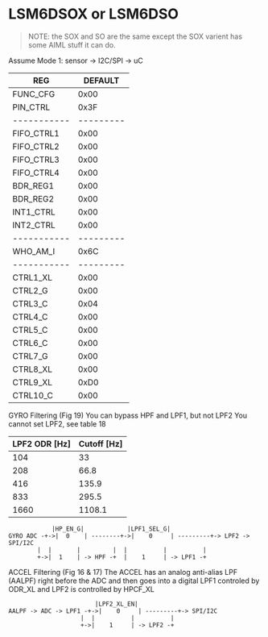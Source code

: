 # LSM6DSOX or LSM6DSO

> NOTE: the SOX and SO are the same except the 
> SOX varient has some AIML stuff it can do.

Assume Mode 1: sensor -> I2C/SPI -> uC

REG        | DEFAULT
-----------|---------
FUNC_CFG   | 0x00
PIN_CTRL   | 0x3F
-----------|---------
FIFO_CTRL1 | 0x00
FIFO_CTRL2 | 0x00
FIFO_CTRL3 | 0x00
FIFO_CTRL4 | 0x00
BDR_REG1   | 0x00
BDR_REG2   | 0x00
INT1_CTRL  | 0x00
INT2_CTRL  | 0x00
-----------|---------
WHO_AM_I   | 0x6C
-----------|---------
CTRL1_XL   | 0x00
CTRL2_G    | 0x00
CTRL3_C    | 0x04
CTRL4_C    | 0x00
CTRL5_C    | 0x00
CTRL6_C    | 0x00
CTRL7_G    | 0x00
CTRL8_XL   | 0x00
CTRL9_XL   | 0xD0
CTRL10_C   | 0x00

GYRO Filtering (Fig 19)
You can bypass HPF and LPF1, but not LPF2
You cannot set LPF2, see table 18

LPF2 ODR [Hz] | Cutoff [Hz]
--------------|--------------
104           |   33
208           |   66.8
416           |   135.9
833           |   295.5
1660          |   1108.1

```
            |HP_EN_G|            |LPF1_SEL_G|
GYRO ADC -+->|  0    | --------+->|    0     | ---------+-> LPF2 -> SPI/I2C
        |  |       |         |  |          |          |
        +->|  1    | -> HPF -+  |    1     | -> LPF1 -+
```

ACCEL Filtering (Fig 16 & 17)
The ACCEL has an analog anti-alias LPF (AALPF) right before the ADC
and then goes into a digital LPF1 controled by ODR_XL and LPF2 is
controlled by HPCF_XL

```
                        |LPF2_XL_EN|
AALPF -> ADC -> LPF1 -+->|    0     | ---------+-> SPI/I2C
                    |  |          |          |
                    +->|    1     | -> LPF2 -+
```